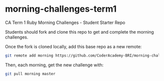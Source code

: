 # morning-challenges-term1
CA Term 1 Ruby Morning Challenges - Student Starter Repo

Students should fork and clone this repo to get and complete the morning challenges.

Once the fork is cloned locally, add this base repo as a new remote:

```sh
git remote add morning https://github.com/CoderAcademy-BRI/morning-challenges-term1.git
```

Then, each morning, get the new challenge with:

```sh
git pull morning master
```

